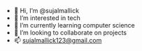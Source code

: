 - 👋 Hi, I’m @sujalmallick
- 👀 I’m interested in tech
- 🌱 I’m currently learning computer science
- 💞️ I’m looking to collaborate on projects
- 📫 sujalmallick123@gmail.com
  
<!---
sujalmallick/sujalmallick is a ✨ special ✨ repository because its `README.md` (this file) appears on your GitHub profile.
You can click the Preview link to take a look at your changes.
--->

